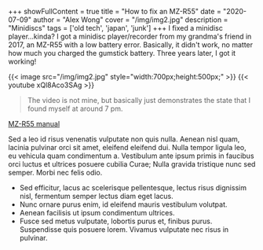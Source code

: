+++
showFullContent = true
title = "How to fix an MZ-R55"
date = "2020-07-09"
author = "Alex Wong"
cover = "/img/img2.jpg"
description = "Minidiscs"
tags = ['old tech', 'japan', 'junk']
+++
I fixed a minidisc player...kinda? I got a minidisc player/recorder from my grandma's friend in 2017, an MZ-R55 with a low battery error. Basically, it didn't work, no matter how much you charged the gumstick battery. Three years later, I got it working!

{{< image src="/img/img2.jpg" style="width:700px;height:500px;" >}}
{{< youtube xQl8Aco3SAg >}}
> The video is not mine, but basically just demonstrates the state that I found myself at around 7 pm.

[MZ-R55 manual](https://anotherwong.github.io/mzr55.pdf)

Sed a leo id risus venenatis vulputate non quis nulla. Aenean nisl quam, lacinia pulvinar orci sit amet, eleifend eleifend dui. Nulla tempor ligula leo, eu vehicula quam condimentum a. Vestibulum ante ipsum primis in faucibus orci luctus et ultrices posuere cubilia Curae; Nulla gravida tristique nunc sed semper. Morbi nec felis odio.

- Sed efficitur, lacus ac scelerisque pellentesque, lectus risus dignissim nisl, fermentum semper lectus diam eget lacus.
- Nunc ornare purus enim, id eleifend mauris vestibulum volutpat.
- Aenean facilisis ut ipsum condimentum ultrices.
- Fusce sed metus vulputate, lobortis purus et, finibus purus. Suspendisse quis posuere lorem. Vivamus vulputate nec risus in pulvinar.
